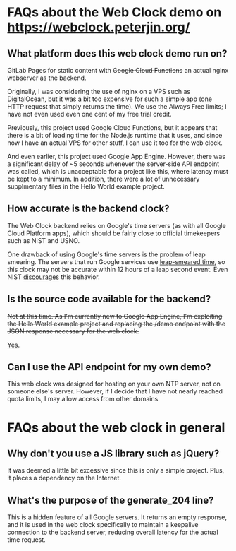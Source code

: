 # FAQs about the Web Clock demo on https://webclock.peterjin.org/

## What platform does this web clock demo run on?

GitLab Pages for static content with ~~Google Cloud Functions~~ an actual
nginx webserver as the backend.

Originally, I was considering the use of nginx on a VPS such as DigitalOcean,
but it was a bit too expensive for such a simple app \(one HTTP request that
simply returns the time). We use the Always Free limits; I have not even used
even one cent of my free trial credit.

Previously, this project used Google Cloud Functions, but it appears that
there is a bit of loading time for the Node.js runtime that it uses, and since
now I have an actual VPS for other stuff, I can use it too for the web clock.

And even earlier, this project used Google App Engine. However, there was a
significant delay of ~5 seconds whenever the server-side API endpoint was
called, which is unacceptable for a project like this, where latency must be
kept to a minimum. In addition, there were a lot of unnecessary supplmentary
files in the Hello World example project.

## How accurate is the backend clock?

The Web Clock backend relies on Google's time servers \(as with all Google
Cloud Platform apps), which should be fairly close to official timekeepers such
as NIST and USNO.

One drawback of using Google's time servers is the problem of leap smearing.
The servers that run Google services use
[leap-smeared time](https://developers.google.com/time/smear), so this clock
may not be accurate within 12 hours of a leap second event. Even NIST
[discourages](https://www.nist.gov/pml/time-and-frequency-division/services/internet-time-service-its)
this behavior.

## Is the source code available for the backend?

~~Not at this time. As I'm currently new to Google App Engine, I'm exploiting
the Hello World example project and replacing the /demo endpoint with the JSON
response necessary for the web clock.~~

[Yes](cloud-function.js).

## Can I use the API endpoint for my own demo?

This web clock was designed for hosting on your own NTP server, not
on someone else's server. However, if I decide that I have not nearly reached
quota limits, I may allow access from other domains.

# FAQs about the web clock in general

## Why don't you use a JS library such as jQuery?

It was deemed a little bit excessive since this is only a simple project.
Plus, it places a dependency on the Internet.

## What's the purpose of the generate\_204 line?

This is a hidden feature of all Google servers. It returns an empty response,
and it is used in the web clock specifically to maintain a keepalive connection
to the backend server, reducing overall latency for the actual time request.
